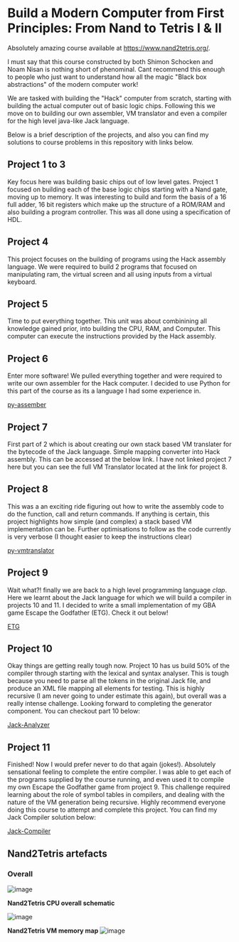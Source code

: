# Build a Modern Computer from First Principles: From Nand to Tetris I & II

Absolutely amazing course available at https://www.nand2tetris.org/. 

I must say that this course constructed by both Shimon Schocken and Noam Nisan is nothing short of phenominal. Cant recommend this enough to people who just want to understand how all the magic "Black box abstractions" of the modern computer work!

We are tasked with building the "Hack" computer from scratch, starting with building the actual computer out of basic logic chips. Following this we move on to building our own assembler, VM translator and even a compiler for the high level java-like Jack language. 

Below is a brief description of the projects, and also you can find my solutions to course problems in this repository with links below.

## Project 1 to 3

Key focus here was building basic chips out of low level gates. Project 1 focused on building each of the base logic chips starting with a Nand gate, moving up to memory.
It was interesting to build and form the basis of a 16 full adder, 16 bit registers which make up the structure of a ROM/RAM and also building a program controller. This was all done using a specification of HDL.

## Project 4

This project focuses on the building of programs using the Hack assembly language. We were required to build 2 programs that focused on manipulating ram, the virtual screen and all using inputs from a virtual keyboard.

## Project 5

Time to put everything together. This unit was about combinining all knowledge gained prior, into building the CPU, RAM, and Computer. This computer can execute the instructions provided by the Hack assembly. 

## Project 6

Enter more software! We pulled everything together and were required to write our own assembler for the Hack computer. I decided to use Python for this part of the course as its a language I had some experience in.

[py-assember](https://github.com/scassar/nand2tetris/tree/master/projects/06/py-assembler)

## Project 7

First part of 2 which is about creating our own stack based VM translater for the bytecode of the Jack language. Simple mapping converter into Hack assembly. This can be accessed at the below link. I have not linked project 7 here but you can see the full VM Translator located at the link for project 8.

## Project 8 

This was a an exciting ride figuring out how to write the assembly code to do the function, call and return commands. If anything is certain, this project highlights how simple (and complex) a stack based VM implementation can be. Further optimisations to follow as the code currently is very verbose (I thought easier to keep the instructions clear)

[py-vmtranslator](https://github.com/scassar/nand2tetris/tree/master/projects/08/py-vm)

## Project 9

Wait what?! finally we are back to a high level programming language *clap*. Here we learnt about the Jack language for which we will build a compiler in projects 10 and 11. I decided to write a small implementation of my GBA game Escape the Godfather (ETG). Check it out below!

[ETG](https://github.com/scassar/nand2tetris/tree/master/projects/09)

## Project 10

Okay things are getting really tough now. Project 10 has us build 50% of the compiler through starting with the lexical and syntax analyser. This is tough because you need to parse all the tokens in the original Jack file, and produce an XML file mapping all elements for testing. This is highly recursive (I am never going to under estimate this again), but overall was a really intense challenge. Looking forward to completing the generator component. You can checkout part 10 below:

[Jack-Analyzer](https://github.com/scassar/nand2tetris/tree/master/projects/10)

## Project 11 

Finished! Now I would prefer never to do that again (jokes!). Absolutely sensational feeling to complete the entire compiler. I was able to get each of the programs supplied by the course running, and even used it to compile my own Escape the Godfather game from project 9. This challenge required learning about the role of symbol tables in compilers, and dealing with the nature of the VM generation being recursive. Highly recommend everyone doing this course to attempt and complete this project. You can find my Jack Compiler solution below: 

[Jack-Compiler](https://github.com/scassar/nand2tetris/tree/master/projects/11)

## Nand2Tetris artefacts  

### Overall

![image](https://github.com/scassar/nand2tetris/assets/2356898/ff7392c2-dc8d-4969-92b1-d666ed5a8e55)


**Nand2Tetris CPU overall schematic**

![image](https://github.com/scassar/nand2tetris/assets/2356898/db3ec066-99c1-45b3-85fc-b404866fe7f7)

**Nand2Tetris VM memory map**
![image](https://github.com/scassar/nand2tetris/assets/2356898/1f04a508-8a7d-4da6-b78d-89dc9e9f4734)
